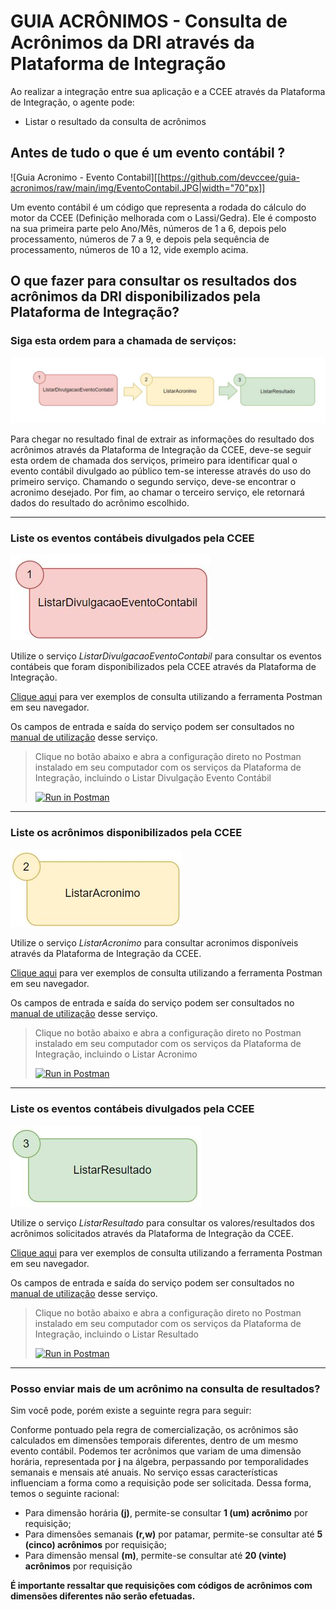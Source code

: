 # GUIA ACRÔNIMOS - Consulta de Acrônimos da DRI através da Plataforma de Integração
Ao realizar a integração entre sua aplicação e a CCEE através da Plataforma de Integração, o agente pode:

- Listar o resultado da consulta de acrônimos

## Antes de tudo o que é um evento contábil ?

![Guia Acronimo - Evento Contabil][[https://github.com/devccee/guia-acronimos/raw/main/img/EventoContabil.JPG|width="70"px]]

Um evento contábil é um código que representa a rodada do cálculo do motor da CCEE (Definição melhorada com o Lassi/Gedra). Ele é composto na sua primeira parte pelo Ano/Mês, números de 1 a 6, depois pelo processamento, números de 7 a 9, e depois pela sequência de processamento, números de 10 a 12, vide exemplo acima.


## O que fazer para consultar os resultados dos acrônimos da DRI disponibilizados pela Plataforma de Integração?

### Siga esta ordem para a chamada de serviços:

![Guia Acronimo - Ordem Serviços](./img/OrdemGuiaAcronimo.JPG)
 

Para chegar no resultado final de extrair as informações do resultado dos acrônimos através da Plataforma de Integração da CCEE, deve-se seguir esta ordem de chamada dos serviços, primeiro para identificar qual o evento contábil divulgado ao público tem-se interesse através do uso do primeiro serviço. Chamando o segundo serviço, deve-se encontrar o acronimo desejado. Por fim, ao chamar o terceiro serviço, ele retornará dados do resultado do acrônimo escolhido.

--- 
 
### Liste os eventos contábeis divulgados pela CCEE

![Guia Acronimo - passo 1](./img/Passo1GuiaAcronimo.JPG)

Utilize o serviço *ListarDivulgacaoEventoContabil* para consultar os eventos contábeis que foram disponibilizados pela CCEE através da Plataforma de Integração.

[Clique aqui](https://documenter.getpostman.com/view/12351215/UzJJucpF#87f02261-4a72-47bf-b1c7-db79bb3bdcab) para ver exemplos de consulta utilizando a ferramenta Postman em seu navegador.
    
Os campos de entrada e saída do serviço podem ser consultados no [manual de utilização](https://www.ccee.org.br/documents/80415/919484/ListarDivulgacaoEventoContabilV2.pdf/e7b35bc2-7b39-f543-0972-ab9af0db9621) desse serviço. 

> Clique no botão abaixo e abra a configuração direto no Postman instalado em seu computador com os serviços da Plataforma de Integração, incluindo o Listar Divulgação Evento Contábil
>
> [![Run in Postman](https://run.pstmn.io/button.svg)](https://app.getpostman.com/run-collection/27dc730daa9ea47cfa3e)

---

### Liste os acrônimos disponibilizados pela CCEE

![Guia Acronimo - passo 2](./img/Passo2GuiaAcronimo.JPG)

Utilize o serviço *ListarAcronimo* para consultar acronimos disponíveis através da Plataforma de Integração da CCEE.


[Clique aqui](https://documenter.getpostman.com/view/12351215/UzJJucpF#acea95c9-86a9-4b63-83d6-302a66f80be1) para ver exemplos de consulta utilizando a ferramenta Postman em seu navegador.
    
Os campos de entrada e saída do serviço podem ser consultados no [manual de utilização](https://www.ccee.org.br/documents/80415/919484/ListarAcronimoV2.pdf/08456487-df2f-ea7e-0b3a-8861bb81acf1) desse serviço. 

> Clique no botão abaixo e abra a configuração direto no Postman instalado em seu computador com os serviços da Plataforma de Integração, incluindo o Listar Acronimo
>
> [![Run in Postman](https://run.pstmn.io/button.svg)](https://app.getpostman.com/run-collection/27dc730daa9ea47cfa3e)

---

### Liste os eventos contábeis divulgados pela CCEE

![Guia Acronimo - passo 3](./img/Passo3GuiaAcronimo.JPG)

Utilize o serviço *ListarResultado* para consultar os valores/resultados dos acrônimos solicitados através da Plataforma de Integração da CCEE.

[Clique aqui](https://documenter.getpostman.com/view/12351215/UzJJucpF#87f02261-4a72-47bf-b1c7-db79bb3bdcab) para ver exemplos de consulta utilizando a ferramenta Postman em seu navegador.
    
Os campos de entrada e saída do serviço podem ser consultados no [manual de utilização](https://www.ccee.org.br/documents/80415/919484/ListarResultadoV2%20(1).pdf/9ee51a45-74ce-3295-69af-d03f77a992b1) desse serviço. 

> Clique no botão abaixo e abra a configuração direto no Postman instalado em seu computador com os serviços da Plataforma de Integração, incluindo o Listar Resultado
>
> [![Run in Postman](https://run.pstmn.io/button.svg)](https://app.getpostman.com/run-collection/27dc730daa9ea47cfa3e)

---

### Posso enviar mais de um acrônimo na consulta de resultados?

Sim você pode, porém existe a seguinte regra para seguir:

Conforme pontuado pela regra de comercialização, os acrônimos são calculados em dimensões temporais diferentes, dentro de um mesmo evento contábil. Podemos ter acrônimos que variam de uma dimensão horária, representada por **j** na álgebra, perpassando por temporalidades semanais e mensais até anuais. No serviço essas características influenciam a forma como a requisição pode ser solicitada. Dessa forma, temos o seguinte racional:

- Para dimensão horária **(j)**, permite-se consultar **1 (um) acrônimo** por requisição;
- Para dimensões semanais **(r,w)** por patamar, permite-se consultar até **5 (cinco) acrônimos** por requisição;
- Para dimensão mensal **(m)**, permite-se consultar até **20 (vinte) acrônimos** por requisição

**É importante ressaltar que requisições com códigos de acrônimos com dimensões diferentes não serão efetuadas.**

